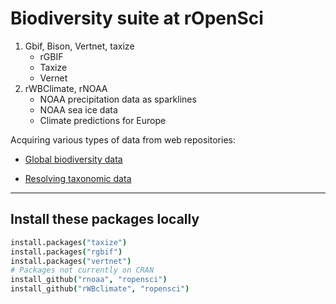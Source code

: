 
# Biodiversity suite at rOpenSci

1. Gbif, Bison, Vertnet, taxize
    * rGBIF
    * Taxize
    * Vernet
2. rWBClimate, rNOAA
    * NOAA precipitation data as sparklines
    * NOAA sea ice data
    * Climate predictions for Europe

Acquiring various types of data from web repositories:

* [Global biodiversity data](https://github.com/ropensci/workshops-sheffield-2013-09/blob/master/01-biodiversity-climate/rgbif_usecase1.md)

*  [Resolving taxonomic data](https://github.com/ropensci/workshops-sheffield-2013-09/blob/master/01-biodiversity-climate/taxize_usecase2.md)

---

## Install these packages locally

```coffee
install.packages("taxize")
install.packages("rgbif")
install.packages("vertnet")
# Packages not currently on CRAN
install_github("rnoaa", "ropensci")
install_github("rWBclimate", "ropensci")
```

